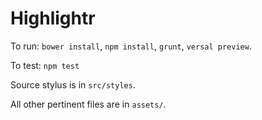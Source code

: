 Highlightr
=========

To run: ```bower install```, ```npm install```, ```grunt```, ```versal preview```.

To test: ```npm test```

Source stylus is in ```src/styles```.

All other pertinent files are in ```assets/```.
